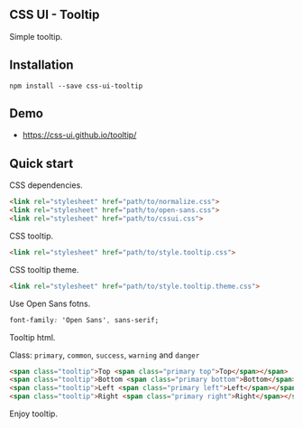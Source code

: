 ## CSS UI - Tooltip

Simple tooltip.

## Installation

```
npm install --save css-ui-tooltip
```

## Demo

- https://css-ui.github.io/tooltip/

## Quick start

CSS dependencies.

```html
<link rel="stylesheet" href="path/to/normalize.css">
<link rel="stylesheet" href="path/to/open-sans.css">
<link rel="stylesheet" href="path/to/cssui.css">
```

CSS tooltip.

```html
<link rel="stylesheet" href="path/to/style.tooltip.css">
```

CSS tooltip theme.

```html
<link rel="stylesheet" href="path/to/style.tooltip.theme.css">
```

Use Open Sans fotns.

```css
font-family: 'Open Sans', sans-serif;
```

Tooltip html.

Class: ```primary```, ```common```, ```success```, ```warning``` and ```danger```

```html
<span class="tooltip">Top <span class="primary top">Top</span></span>
<span class="tooltip">Bottom <span class="primary bottom">Bottom</span></span>
<span class="tooltip">Left <span class="primary left">Left</span></span>
<span class="tooltip">Right <span class="primary right">Right</span></span>
```

Enjoy tooltip.
